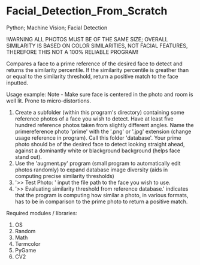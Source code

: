 # Facial_Detection_From_Scratch
Python; Machine Vision; Facial Detection

!WARNING ALL PHOTOS MUST BE OF THE SAME SIZE; OVERALL SIMILARITY IS BASED ON COLOR SIMILARITIES, NOT FACIAL FEATURES, THEREFORE THIS NOT A 100% RELIABLE PROGRAM! 

Compares a face to a prime reference of the desired face to detect and returns the similarity percentile. If the similarity percentile is greather than or equal to the similarity threshold, return a positive match 
to the face inputted.

Usage example:
  Note - Make sure face is centered in the photo and room is well lit. Prone to micro-distortions.
  1. Create a subfolder (within this program's directory) containing some reference photos of a face you wish to detect. Have at least five hundred reference photos taken from
     slightly different angles. Name the primereference photo 'prime' with the '.png' or '.jpg' extension (change usage reference in program). Call this folder 'database'. Your prime photo should be of the
     desired face to detect looking straight ahead, against a dominantly white or blackground background (helps face stand out).
  2. Use the 'augment.py' program (small program to automatically edit photos randomly) to expand database image diversity (aids in computing precise similarity thresholds)
  3. '>> Test Photo: ' input the file path to the face you wish to use.
  4. '>> Evaluating similarity threshold from reference database.' indicates that the program is computing how similar a photo, in various formats, has to be in comparison to the prime photo to return a positive match.

Required modules / libraries:
  1. OS
  2. Random
  3. Math
  4. Termcolor
  5. PyGame
  6. CV2
